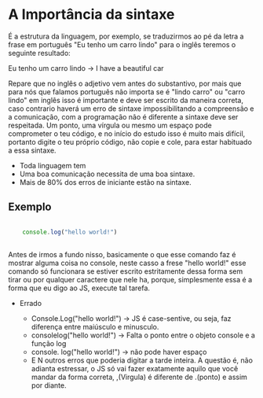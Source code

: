 # A Importância da sintaxe

É a estrutura da linguagem, por exemplo, se traduzirmos ao pé da letra a frase em português "Eu tenho um carro lindo" para o inglês teremos o seguinte resultado:

   Eu tenho um carro lindo → I have a beautiful car

Repare que no inglês o adjetivo vem antes do substantivo, por mais que para nós que falamos português não importa se é "lindo carro" ou "carro lindo" em inglês isso é importante e deve ser escrito da maneira correta, caso contrario haverá um erro de sintaxe impossibilitando a compreensão e a comunicação, com a programação não é diferente a sintaxe deve ser respeitada. Um ponto, uma vírgula ou mesmo um espaço pode comprometer o teu código, e no início do estudo isso é muito mais difícil, portanto digite o teu próprio código, não copie e cole, para estar habituado a essa sintaxe.

* Toda linguagem tem
* Uma boa comunicação necessita de uma boa sintaxe.
* Mais de 80% dos erros de iniciante estão na sintaxe.

## Exemplo

```js

    console.log("hello world!")
  
```

Antes de irmos a fundo nisso, basicamente o que esse comando faz é mostrar alguma coisa no console, neste casso a frese "hello world!" esse comando só funcionara se estiver escrito estritamente dessa forma sem tirar ou por qualquer caractere que nele ha, porque, simplesmente essa é a forma que eu digo ao JS, execute tal tarefa.

* Errado

  * Console.Log("hello world!") → JS é case-sentive, ou seja, faz diferença entre maiúsculo e minusculo.
  * consolelog("hello world!") → Falta o ponto entre o objeto console e a função log
  * console. log("hello world!") → não pode haver espaço
  * E N outros erros que poderia digitar a tarde inteira. A questão é, não adianta estressar, o JS só vai fazer exatamente aquilo que você mandar da forma correta, ,(Virgula) é diferente de .(ponto) e assim por diante.
